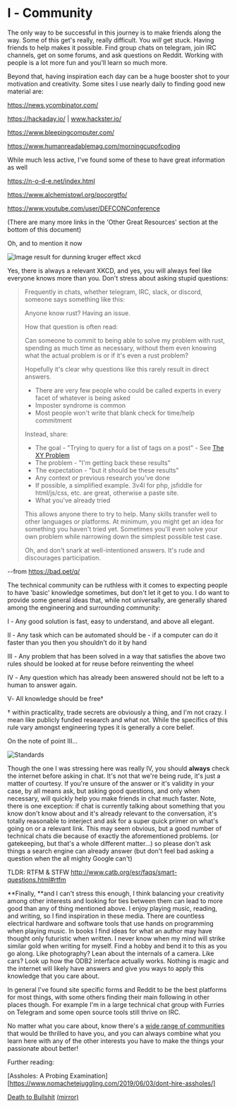 # Ⅰ - Community

The only way to be successful in this journey is to make friends along the way. Some of this get's really, really difficult. You *will* get stuck. Having friends to help makes it possible. Find group chats on telegram, join IRC channels, get on some forums, and ask questions on Reddit. Working with people is a lot more fun and you'll learn so much more.

Beyond that, having inspiration each day can be a huge booster shot to your motivation and creativity. Some sites I use nearly daily to finding good new material are:

https://news.ycombinator.com/

https://hackaday.io/ | www.hackster.io/

https://www.bleepingcomputer.com/

https://www.humanreadablemag.com/morningcupofcoding

While much less active, I've found some of these to have great information as well

https://n-o-d-e.net/index.html

https://www.alchemistowl.org/pocorgtfo/

https://www.youtube.com/user/DEFCONConference

(There are many more links in the 'Other Great Resources' section at the bottom of this document)

Oh, and to mention it now

![Image result for dunning kruger effect xkcd](https://imgs.xkcd.com/comics/impostor_syndrome.png)

Yes, there is always a relevant XKCD, and yes, you will always feel like everyone knows more than you. Don't stress about asking stupid questions:

> Frequently in chats, whether telegram, IRC, slack, or discord, someone says something like this:
>
> <AnonOtter> Anyone know rust? Having an issue.
>
> How that question is often read:
>
> <AnonOtter> Can someone to commit to being able to solve my problem with rust, spending as much time as necessary, without them even knowing what the actual problem is or if it's even a rust problem?
>
> Hopefully it's clear why questions like this rarely result in direct answers.
>
> - There are very few people who could be called experts in every facet of whatever is being asked
> - Imposter syndrome is common
> - Most people won't write that blank check for time/help commitment
>
> Instead, share:
>
> - The goal - "Trying to query for a list of tags on a post" - See [The XY Problem](http://xyproblem.info/)
> - The problem - "I'm getting back these results"
> - The expectation - "but it should be these results"
> - Any context or previous research you've done
> - If possible, a simplified example. 3v4l for php, jsfiddle for html/js/css, etc. are great, otherwise a paste site.
> - What you've already tried
>
> This allows anyone there to try to help. Many skills transfer well to other languages or platforms. At minimum, you might get an idea for something you haven't tried yet. Sometimes you'll even solve your own problem while narrowing down the simplest possible test case.
>
> Oh, and don't snark at well-intentioned answers. It's rude and discourages participation.

--from https://bad.pet/q/

The technical community can be ruthless with it comes to expecting people to have 'basic' knowledge sometimes, but don't let it get to you. I do want to provide some general ideas that, while not universally, are generally shared among the engineering and surrounding community:

Ⅰ - Any good solution is fast, easy to understand, and above all elegant.

Ⅱ - Any task which can be automated should be - if a computer can do it faster than you then you shouldn't do it by hand

Ⅲ - Any problem that has been solved in a way that satisfies the above two rules should be looked at for reuse before reinventing the wheel

Ⅳ - Any question which has already been answered should not be left to a human to answer again.

Ⅴ- All knowledge should be free†

† within practicality, trade secrets are obviously a thing, and I'm not crazy. I mean like publicly funded research and what not. While the specifics of this rule vary amongst engineering types it is generally a core belief.

On the note of point Ⅲ...

![Standards](https://imgs.xkcd.com/comics/standards.png)

Though the one I was stressing here was really Ⅳ, you should **always** check the internet before asking in chat. It's not that we're being rude, it's just a matter of courtesy. If you're unsure of the answer or it's validity in your case, by all means ask, but asking good questions, and only when necessary, will quickly help you make friends in chat much faster. Note, there is one exception: if chat is currently talking about something that you know don't know about and it's already relevant to the conversation, it's totally reasonable to interject and ask for a super quick primer on what's going on or a relevant link. This may seem obvious, but a good number of technical chats die because of exactly the aforementioned problems. (or gatekeeping, but that's a whole different matter...) so please don't ask things a search engine can already answer (but don't feel bad asking a question when the all mighty Google can't)

TLDR: RTFM & STFW http://www.catb.org/esr/faqs/smart-questions.html#rtfm

**Finally, **and I can't stress this enough, I think balancing your creativity among other interests and looking for ties between them can lead to more good than any of thing mentioned above. I enjoy playing music, reading, and writing, so I find inspiration in these media. There are countless electrical hardware and software tools that use hands on programming when playing music. In books I find ideas for what an author may have thought only futuristic when written. I never know when my mind will strike similar gold when writing for myself. Find a hobby and bend it to this as you go along. Like photography? Lean about the internals of a camera. Like cars? Look up how the ODB2 interface actually works. Nothing is magic and the internet will likely have answers and give you ways to apply this knowledge that you care about.

In general I've found site specific forms and Reddit to be the best platforms for most things, with some others finding their main following in other places though. For example I'm in a large technical chat group with Furries on Telegram and some open source tools still thrive on IRC.

No matter what you care about, know there's a [wide range of communities](https://www.youtube.com/watch?v=0QO0yZldC2M&list=PL5cGwrD7cv8hK-qxPqRB25Dzs0BtLWhXz&index=229&t=0s) that would be thrilled to have you, and you can always combine what you learn here with any of the other interests you have to make the things your passionate about better!



Further reading:

[Assholes: A Probing Examination][https://www.nomachetejuggling.com/2019/06/03/dont-hire-assholes/] 

[Death to Bullshit](https://deathtobullshit.com/) [(mirror)](https://web.archive.org/web/20191217003321/http://deathtobullshit.com/)


